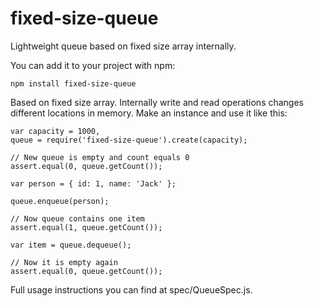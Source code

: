 # fixed-size-queue

Lightweight queue based on fixed size array internally.

You can add it to your project with npm:

    npm install fixed-size-queue

Based on fixed size array. Internally write and read operations changes different locations in memory. Make an instance and use it like this: 

    var capacity = 1000,
    queue = require('fixed-size-queue').create(capacity);
    
    // New queue is empty and count equals 0
    assert.equal(0, queue.getCount());    
    
    var person = { id: 1, name: 'Jack' };
    
    queue.enqueue(person);
    
    // Now queue contains one item
    assert.equal(1, queue.getCount());
            
    var item = queue.dequeue();
    
    // Now it is empty again
    assert.equal(0, queue.getCount());    
        
Full usage instructions you can find at spec/QueueSpec.js.